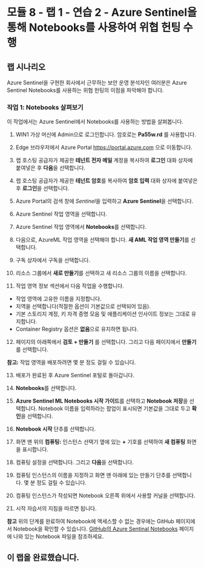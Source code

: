 ﻿# 모듈 8 - 랩 1 - 연습 2 - Azure Sentinel을 통해 Notebooks를 사용하여 위협 헌팅 수행

## 랩 시나리오

Azure Sentinel을 구현한 회사에서 근무하는 보안 운영 분석자인 여러분은 Azure Sentinel Notebooks를 사용하는 위협 헌팅의 이점을 파악해야 합니다.

### 작업 1: Notebooks 살펴보기

이 작업에서는 Azure Sentinel에서 Notebooks를 사용하는 방법을 살펴봅니다.

1. WIN1 가상 머신에 Admin으로 로그인합니다. 암호로는 **Pa55w.rd** 를 사용합니다.  

2. Edge 브라우저에서 Azure Portal https://portal.azure.com 으로 이동합니다.

3. 랩 호스팅 공급자가 제공한 **테넌트 전자 메일** 계정을 복사하여 **로그인** 대화 상자에 붙여넣은 후 **다음**을 선택합니다.

4. 랩 호스팅 공급자가 제공한 **테넌트 암호**를 복사하여 **암호 입력** 대화 상자에 붙여넣은 후 **로그인**을 선택합니다.

5. Azure Portal의 검색 창에 *Sentinel*을 입력하고 **Azure Sentinel**을 선택합니다.

6. Azure Sentinel 작업 영역을 선택합니다.

7. Azure Sentinel 작업 영역에서 **Notebooks**를 선택합니다.

8. 다음으로, AzureML 작업 영역을 선택해야 합니다. **새 AML 작업 영역 만들기**를 선택합니다.

9.	구독 상자에서 구독을 선택합니다.

10.	리소스 그룹에서 **새로 만들기**를 선택하고 새 리소스 그룹의 이름을 선택합니다. 

11.	작업 영역 정보 섹션에서 다음 작업을 수행합니다.
- 작업 영역에 고유한 이름을 지정합니다.
- 지역을 선택합니다(적절한 옵션이 기본값으로 선택되어 있음).
- 기본 스토리지 계정, 키 자격 증명 모음 및 애플리케이션 인사이트 정보는 그대로 유지합니다.
- Container Registry 옵션은 **없음**으로 유지하면 됩니다.

12.	페이지의 아래쪽에서 **검토 + 만들기** 를 선택합니다. 그리고 다음 페이지에서 **만들기**를 선택합니다. 

**참고:** 작업 영역을 배포하려면 몇 분 정도 걸릴 수 있습니다. 

13.	배포가 완료된 후 Azure Sentinel 포털로 돌아갑니다.

14. **Notebooks**를 선택합니다. 

15. **Azure Sentinel ML Notebooks 시작 가이드**를 선택하고 **Notebook 저장**을 선택합니다.  Notebook 이름을 입력하라는 팝업이 표시되면 기본값을 그대로 두고 **확인**을 선택합니다.

16. **Notebook 시작** 단추를 선택합니다.

17.	화면 맨 위의 **컴퓨팅:** 인스턴스 선택기 옆에 있는 **+** 기호를 선택하여 **새 컴퓨팅** 화면을 표시합니다.

18.	컴퓨팅 설정을 선택합니다. 그리고 **다음**을 선택합니다.

19.	컴퓨팅 인스턴스의 이름을 지정하고 화면 맨 아래에 있는 만들기 단추를 선택합니다.  몇 분 정도 걸릴 수 있습니다.

20.	컴퓨팅 인스턴스가 작성되면 Notebook 오른쪽 위에서 사용할 커널을 선택합니다.

21. 시작 자습서의 지침을 따르면 됩니다.

**참고** 위의 단계를 완료하여 Notebook에 액세스할 수 없는 경우에는 GitHub 페이지에서 Notebook을 확인할 수 있습니다.  [GitHub의 Azure Sentinal Notebooks](https://github.com/Azure/Azure-Sentinel-Notebooks/blob/8122bca32387d60a8ee9c058ead9d3ab8f4d61e6/A%20Getting%20Started%20Guide%20For%20Azure%20Sentinel%20ML%20Notebooks.ipynb) 페이지에 나와 있는 Notebook 파일을 참조하세요. 

## 이 랩을 완료했습니다.